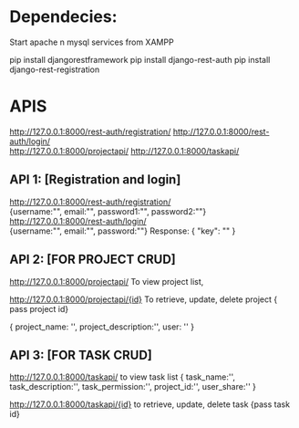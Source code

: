  # Dependecies:
 Start apache n mysql services from XAMPP
 
 pip install djangorestframework
 pip install django-rest-auth
 pip install django-rest-registration
 
 # APIS
 http://127.0.0.1:8000/rest-auth/registration/
 http://127.0.0.1:8000/rest-auth/login/   
 http://127.0.0.1:8000/projectapi/
 http://127.0.0.1:8000/taskapi/
 
 ## API 1:  [Registration and login]
 
 http://127.0.0.1:8000/rest-auth/registration/   
 {username:"", email:"", password1:"", password2:""}
 http://127.0.0.1:8000/rest-auth/login/      
 {username:"", email:"", password:""}
 Response:  { "key": "" }  
  
 ## API 2:   [FOR PROJECT CRUD]
  
 http://127.0.0.1:8000/projectapi/
 To view project list, 
 
 
 http://127.0.0.1:8000/projectapi/{id}
 To retrieve, update, delete project { pass project id}
   
 {
  project_name: '',
  project_description:'',
  user: ''
 }
 
 
 ## API 3: [FOR TASK CRUD]
 
 http://127.0.0.1:8000/taskapi/
 to view task list 
 {
  task_name:'',
  task_description:'',
  task_permission:'',
  project_id:'',
  user_share:''
 }
  
 http://127.0.0.1:8000/taskapi/{id}
 to retrieve, update, delete task {pass task id}
 
          
 
 
